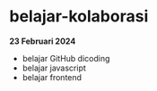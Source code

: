 # belajar-kolaborasi
**23 Februari 2024**<br>
*  belajar GitHub dicoding
*  belajar javascript
*  belajar frontend
